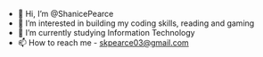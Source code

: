 - 👋 Hi, I’m @ShanicePearce
- 👀 I’m interested in building my coding skills, reading and gaming 
- 🌱 I’m currently studying Information Technology
- 📫 How to reach me - skpearce03@gmail.com

